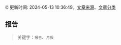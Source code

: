 :alarm_clock: 更新时间: 2024-05-13 10:36:49。[文章来源](/README.md)、[文章分类](/TAGS.md)

## 报告


> 关键字：`报告`、`月报`




